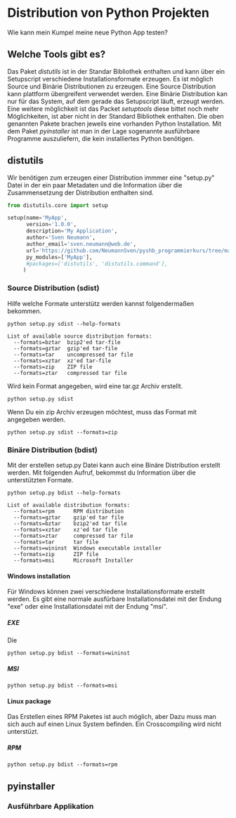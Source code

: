 
# Distribution von Python Projekten
Wie kann mein Kumpel meine neue Python App testen?

## Welche Tools gibt es?
Das Paket _distutils_ ist in der Standar Bibliothek enthalten und kann über ein Setupscript verschiedene Installationsformate erzeugen.
Es ist möglich Source und Binärie Distributionen zu erzeugen. Eine Source Distribution kann plattform übergreifent verwendet werden.
Eine Binärie Distribution kan nur für das System, auf dem gerade das Setupscript läuft, erzeugt werden. Eine weitere möglichkeit ist
das Packet _setuptools_ diese bittet noch mehr Möglichkeiten, ist aber nicht in der Standard Bibliothek enthalten. Die oben genannten Pakete
brachen jeweils eine vorhanden Python Installation. Mit dem Paket _pyinstaller_ ist man in der Lage sogenannte ausführbare Programme auszuliefern,
die kein installiertes Python benötigen.


## distutils
Wir benötigen zum erzeugen einer Distribution immmer eine "setup.py" Datei in der ein paar Metadaten und die Information über die Zusammensetzung der
Distribution enthalten sind.

```python
from distutils.core import setup

setup(name='MyApp',
      version='1.0.0',
      description='My Application',
      author='Sven Neumann',
      author_email='sven.neumann@web.de',
      url='https://github.com/NeumannSven/pyshb_programmierkurs/tree/master/session12',
      py_modules=['MyApp'],
      #packages=['distutils', 'distutils.command'],
     )
```

### Source Distribution (sdist)

Hilfe welche Formate unterstütz werden kannst folgendermaßen bekommen.

```console
python setup.py sdist --help-formats

List of available source distribution formats:
  --formats=bztar  bzip2'ed tar-file
  --formats=gztar  gzip'ed tar-file
  --formats=tar    uncompressed tar file
  --formats=xztar  xz'ed tar-file
  --formats=zip    ZIP file
  --formats=ztar   compressed tar file
```

Wird kein Format angegeben, wird eine tar.gz Archiv erstellt.

```console
python setup.py sdist
```
Wenn Du ein zip Archiv erzeugen möchtest, muss das Format mit angegeben werden.

```console
python setup.py sdist --formats=zip
```

### Binäre Distribution (bdist)
Mit der erstellen setup.py Datei kann auch eine Binäre Distribution erstellt werden.
Mit folgenden Aufruf, bekommst du Information über die unterstützten Formate.

```console
python setup.py bdist --help-formats

List of available distribution formats:
  --formats=rpm      RPM distribution
  --formats=gztar    gzip'ed tar file
  --formats=bztar    bzip2'ed tar file
  --formats=xztar    xz'ed tar file
  --formats=ztar     compressed tar file
  --formats=tar      tar file
  --formats=wininst  Windows executable installer
  --formats=zip      ZIP file
  --formats=msi      Microsoft Installer
```

#### Windows installation
Für Windows können zwei verschiedene Installationsformate erstellt werden. Es gibt eine normale ausfürbare Installationsdatei mit der Endung "exe" oder eine Installationsdatei mit der Endung "msi".

##### EXE
Die 

```console
python setup.py bdist --formats=wininst
```
##### MSI

```console
python setup.py bdist --formats=msi
```

#### Linux package
Das Erstellen eines RPM Paketes ist auch möglich, aber Dazu muss man sich auch auf einen Linux System befinden.
Ein Crosscompiling wird nicht unterstüzt.

##### RPM
```console
python setup.py bdist --formats=rpm
```


## pyinstaller

### Ausführbare Applikation





